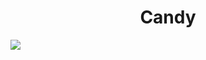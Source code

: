 <h1 align="center"> Candy </h1>
<img src="https://user-images.githubusercontent.com/61376940/168647485-0978d8d7-3205-4041-a22e-c2df232d57be.png">
